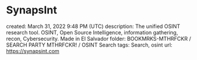 # SynapsInt

created: March 31, 2022 9:48 PM (UTC)
description: The unified OSINT research tool. OSINT, Open Source Intelligence, information gathering, recon, Cybersecurity. Made in El Salvador
folder: BOOKMRKS-MTHRFCKR / SEARCH PARTY MTHRFCKR! / OSINT Search
tags: Search, osint
url: https://synapsint.com